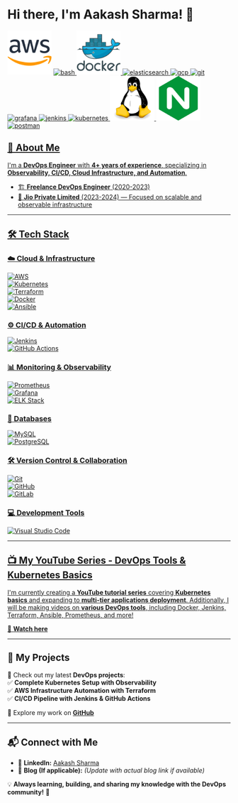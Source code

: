 # Hi there, I'm Aakash Sharma! 👋
<img
            src="https://raw.githubusercontent.com/devicons/devicon/master/icons/amazonwebservices/amazonwebservices-original-wordmark.svg"
            alt="aws" width="100" height="100" /> </a> <a href="https://azure.microsoft.com/en-in/" target="_blank"                                    
        rel="noreferrer">
        <img src="https://www.vectorlogo.zone/logos/gnu_bash/gnu_bash-icon.svg" alt="bash" width="100"
            height="100" /> </a> <a href="https://getbootstrap.com" target="_blank" rel="noreferrer"> 
            <img src="https://raw.githubusercontent.com/devicons/devicon/master/icons/docker/docker-original-wordmark.svg"
            alt="docker" width="100" height="100" /> </a> <a href="https://www.elastic.co" target="_blank"
        rel="noreferrer"> 
<img src="https://www.vectorlogo.zone/logos/elastic/elastic-icon.svg" alt="elasticsearch"
            width="100" height="100" /> </a> <a href="https://www.figma.com/" target="_blank" rel="noreferrer"> 
            <img src="https://www.vectorlogo.zone/logos/google_cloud/google_cloud-icon.svg" alt="gcp" width="100"
            height="100" /> </a> <a href="https://git-scm.com/" target="_blank" rel="noreferrer"> 
            <img src="https://www.vectorlogo.zone/logos/git-scm/git-scm-icon.svg" alt="git" width="100" width="100" /> </a> <a
        href="https://grafana.com" target="_blank" rel="noreferrer"> 
        <img src="https://www.vectorlogo.zone/logos/grafana/grafana-icon.svg" alt="grafana" width="100" width="100" />
    </a> <a href="https://www.w3.org/html/" target="_blank" rel="noreferrer">
    <img src="https://www.vectorlogo.zone/logos/jenkins/jenkins-icon.svg" alt="jenkins" width="100"
            width="100" /> </a> <a href="https://www.elastic.co/kibana" target="_blank" rel="noreferrer">
            <img
            src="https://www.vectorlogo.zone/logos/kubernetes/kubernetes-icon.svg" alt="kubernetes" width="100"
            width="100" /> </a> <a href="https://www.linux.org/" target="_blank" rel="noreferrer"> 
            <img
            src="https://raw.githubusercontent.com/devicons/devicon/master/icons/linux/linux-original.svg" alt="linux"
            width="100" width="100" /> </a> <a href="https://www.nginx.com" target="_blank" rel="noreferrer">
            <img
            src="https://raw.githubusercontent.com/devicons/devicon/master/icons/nginx/nginx-original.svg" alt="nginx"
            width="100" width="100" /> </a> <a href="https://postman.com" target="_blank" rel="noreferrer"> 
            <img
            src="https://www.vectorlogo.zone/logos/getpostman/getpostman-icon.svg" alt="postman" width="100"
            width="100" /> </a> <a href="https://github.com/puppeteer/puppeteer" target="_blank" rel="noreferrer">
            
    
    
            
            
## 🚀 About Me  
I'm a **DevOps Engineer** with **4+ years of experience**, specializing in **Observability, CI/CD, Cloud Infrastructure, and Automation**.  
- 🏗 **Freelance DevOps Engineer** (2020-2023)  
- 💼 **Jio Private Limited** (2023-2024) — Focused on scalable and observable infrastructure  

---

## 🛠️ Tech Stack  
### ☁️ Cloud & Infrastructure  
![AWS](https://img.shields.io/badge/AWS-232F3E?style=for-the-badge&logo=amazon-aws&logoColor=white)  
![Kubernetes](https://img.shields.io/badge/Kubernetes-326CE5?style=for-the-badge&logo=kubernetes&logoColor=white)  
![Terraform](https://img.shields.io/badge/Terraform-7B42BC?style=for-the-badge&logo=terraform&logoColor=white)  
![Docker](https://img.shields.io/badge/Docker-2496ED?style=for-the-badge&logo=docker&logoColor=white)  
![Ansible](https://img.shields.io/badge/Ansible-EE0000?style=for-the-badge&logo=ansible&logoColor=white)  

### ⚙️ CI/CD & Automation  
![Jenkins](https://img.shields.io/badge/Jenkins-D24939?style=for-the-badge&logo=jenkins&logoColor=white)  
![GitHub Actions](https://img.shields.io/badge/GitHub_Actions-2088FF?style=for-the-badge&logo=github-actions&logoColor=white)  

### 📊 Monitoring & Observability  
![Prometheus](https://img.shields.io/badge/Prometheus-E6522C?style=for-the-badge&logo=prometheus&logoColor=white)  
![Grafana](https://img.shields.io/badge/Grafana-F46800?style=for-the-badge&logo=grafana&logoColor=white)  
![ELK Stack](https://img.shields.io/badge/ELK_Stack-005571?style=for-the-badge&logo=elastic-stack&logoColor=white)  

### 💾 Databases  
![MySQL](https://img.shields.io/badge/MySQL-4479A1?style=for-the-badge&logo=mysql&logoColor=white)  
![PostgreSQL](https://img.shields.io/badge/PostgreSQL-316192?style=for-the-badge&logo=postgresql&logoColor=white)  

### 🛠 Version Control & Collaboration  
![Git](https://img.shields.io/badge/Git-F05032?style=for-the-badge&logo=git&logoColor=white)  
![GitHub](https://img.shields.io/badge/GitHub-181717?style=for-the-badge&logo=github&logoColor=white)  
![GitLab](https://img.shields.io/badge/GitLab-FC6D26?style=for-the-badge&logo=gitlab&logoColor=white)  

### 💻 Development Tools  
![Visual Studio Code](https://img.shields.io/badge/VS_Code-007ACC?style=for-the-badge&logo=visual-studio-code&logoColor=white)  

---

## 📺 My YouTube Series - DevOps Tools & Kubernetes Basics  
I'm currently creating a **YouTube tutorial series** covering **Kubernetes basics** and expanding to **multi-tier applications deployment**. Additionally, I will be making videos on **various DevOps tools**, including Docker, Jenkins, Terraform, Ansible, Prometheus, and more!  

🔗 **[Watch here](https://www.youtube.com/@AakashSharma-pi8wf)**  

---

## 📂 My Projects  
🚀 Check out my latest **DevOps projects**:  
✅ **Complete Kubernetes Setup with Observability**  
✅ **AWS Infrastructure Automation with Terraform**  
✅ **CI/CD Pipeline with Jenkins & GitHub Actions**  

🔗 Explore my work on **[GitHub](https://github.com/sharmaaakash170)**  

---

## 📬 Connect with Me  
- 💼 **LinkedIn:** [Aakash Sharma](https://www.linkedin.com/in/aakash-sharma-8937b81aa/)  
- 📝 **Blog (If applicable):** *(Update with actual blog link if available)*  

💡 **Always learning, building, and sharing my knowledge with the DevOps community!** 🚀
